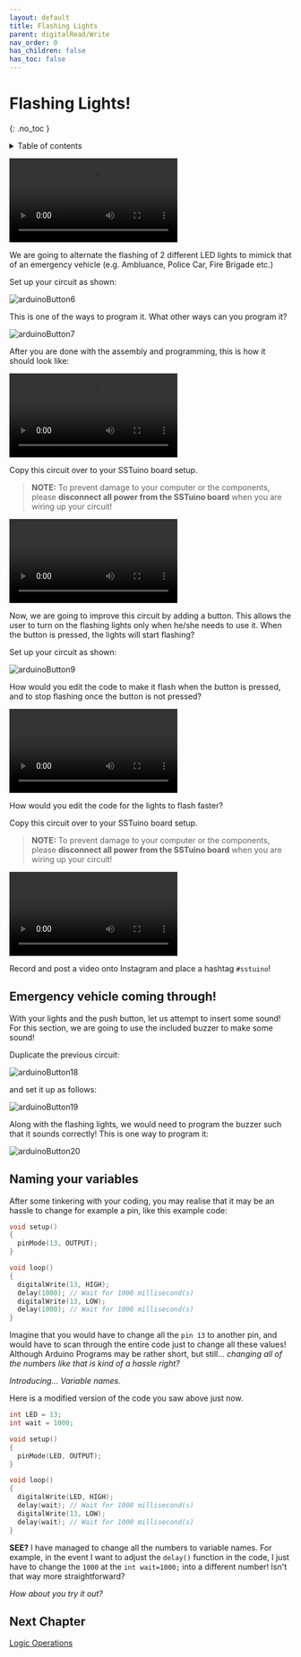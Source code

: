 ```yaml
---
layout: default
title: Flashing Lights
parent: digitalRead/Write
nav_order: 0
has_children: false
has_toc: false
---
```


# Flashing Lights!

{: .no_toc }

<details markdown="block">
  <summary>
    Table of contents
  </summary>
  {: .text-delta }
1. TOC
{:toc}
</details>

 ![arduinoButton12](imageAssets/arduinoButton12.mp4)

 We are going to alternate the flashing of 2 different LED lights to mimick that of an emergency vehicle (e.g. Ambluance, Police Car, Fire Brigade etc.)

 Set up your circuit as shown:

![arduinoButton6](imageAssets/arduinoButton6.png)

 This is one of the ways to program it. What other ways can you program it?

![arduinoButton7](imageAssets/arduinoButton7.png)

After you are done with the assembly and programming, this is how it should look like:

![arduinoButton8](imageAssets/arduinoButton8.mp4)

Copy this circuit over to your SSTuino board setup.

>**NOTE:** To prevent damage to your computer or the components, please **disconnect all power from the SSTuino board** when you are wiring up your circuit!

![arduinoButton13](imageAssets/arduinoButton13.mp4)

Now, we are going to improve this circuit by adding a button. This allows the user to turn on the flashing lights only when he/she needs to use it. When the button is pressed, the lights will start flashing?

Set up your circuit as shown:

![arduinoButton9](imageAssets/arduinoButton9.png)

How would you edit the code to make it flash when the button is pressed, and to stop flashing once the button is not pressed?

![arduinoButton11](imageAssets/arduinoButton11.mp4)

How would you edit the code for the lights to flash faster?

Copy this circuit over to your SSTuino board setup.

>**NOTE:** To prevent damage to your computer or the components, please **disconnect all power from the SSTuino board** when you are wiring up your circuit!

![arduinoButton14](imageAssets/arduinoButton14.mp4)

Record and post a video onto Instagram and place a hashtag `#sstuino`! 

## Emergency vehicle coming through!

With your lights and the push button, let us attempt to insert some sound! For this section, we are going to use the included buzzer to make some sound!

Duplicate the previous circuit:

![arduinoButton18](imageAssets/arduinoButton18.png)

and set it up as follows:

![arduinoButton19](imageAssets/arduinoButton19.png)

Along with the flashing lights, we would need to program the buzzer such that it sounds correctly! This is one way to program it:

![arduinoButton20](imageAssets/arduinoButton20.png)

## Naming your variables

After some tinkering with your coding, you may realise that it may be an hassle to change for example a pin, like this example code:

```C++
void setup()
{
  pinMode(13, OUTPUT);
}

void loop()
{
  digitalWrite(13, HIGH);
  delay(1000); // Wait for 1000 millisecond(s)
  digitalWrite(13, LOW);
  delay(1000); // Wait for 1000 millisecond(s)
}
```

Imagine that you would have to change all the `pin 13` to another pin, and would have to scan through the entire code just to change all these values! Although Arduino Programs may be rather short, but still... *changing all of the numbers like that is kind of a hassle right?*

*Introducing... Variable names.* 

Here is a modified version of the code you saw above just now.

```C++
int LED = 13;
int wait = 1000;

void setup()
{
  pinMode(LED, OUTPUT);
}

void loop()
{
  digitalWrite(LED, HIGH);
  delay(wait); // Wait for 1000 millisecond(s)
  digitalWrite(13, LOW);
  delay(wait); // Wait for 1000 millisecond(s)
}
```

**SEE?** I have managed to change all the numbers to variable names. For example, in the event I want to adjust the `delay()` function in the code, I just have to change the `1000` at the `int wait=1000;` into a different number! Isn't that way more straightforward?

*How about you try it out?*

## Next Chapter
[Logic Operations](page3.md)